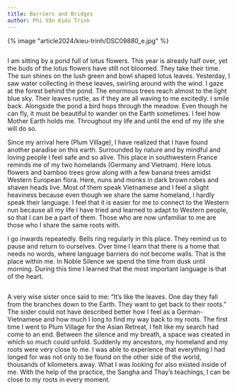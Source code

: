 ```yaml
---
title: Barriers and Bridges
author: Phi Vân Kiều Trinh
---
```


{% image "article2024/kieu-trinh/DSC09880_e.jpg" %}

<div class="verse removeTopMarginInFollowingElem removeIndentInFollowingElem" style="column-span: all; margin-bottom: 1.1em;"><p>I am sitting by a pond full of lotus flowers. This year is already half over, yet the buds of the lotus flowers have still not bloomed. They take their time. The sun shines on the lush green and bowl shaped lotus leaves. Yesterday, I saw water collecting in these leaves, swirling around with the wind. I gaze at the forest behind the pond. The enormous trees reach almost to the light blue sky. Their leaves rustle, as if they are all waving to me excitedly. I smile back. Alongside the pond a bird hops through the meadow. Even though he can fly, it must be beautiful to wander on the Earth sometimes. I feel how Mother Earth holds me. Throughout my life and until the end of my life she will do so.</p>

<p>Since my arrival here (Plum Village), I have realized that I have found another paradise on this earth. Surrounded by nature and by mindful and loving people I feel safe and so alive.  This place in southwestern France reminds me of my two homelands (Germany and Vietnam). 
Here lotus flowers and bamboo trees grow along with a few banana trees amidst Western European flora. Here, nuns and monks in dark brown robes and shaven heads live. Most of them speak Vietnamese and I feel a slight heaviness because even though we share the same homeland, I hardly speak their language. I feel that it is easier for me to connect to the Western nun because all my life I have tried and learned to adapt to Western people, so that I can be a part of them. Those who are now unfamiliar to me are those who I share the same roots with.</p>

<p>I go inwards repeatedly. Bells ring regularly in this place. They remind us to pause and return to ourselves. Over time I learn that there is a home that needs no words, where language barriers do not become walls. That is the place within me. In Noble Silence we spend the time from dusk until morning. During this time I learned that the most important language is that of the heart.</p></div>

A very wise sister once said to me: “It’s like the leaves. One day they fall from the branches down to the Earth. They want to get back to their roots.” The sister could not have described better how I feel as a German-Vietnamese and how much I long to find my way back to my roots. The first time I went to Plum Village for the Asian Retreat, I felt like my search had come to an end. Between the silence and my breath, a space was created in which so much could unfold. Suddenly my ancestors, my homeland and my roots were very close to me. I was able to experience that everything I had longed for was not only to be found on the other side of the world, thousands of kilometers away. What I was looking for also existed inside of me. With the help of the practice, the Sangha and Thay’s teachings, I can be close to my roots in every moment.

<!-- <div class="article-end"></div> -->
